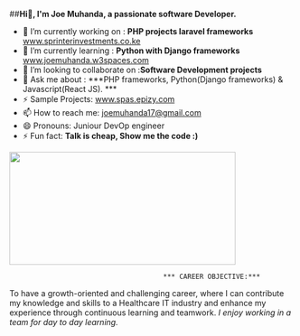   ##**Hi👋, I'm Joe Muhanda, a passionate software Developer.**
   
- 🔭 I’m currently working on  : **PHP projects laravel frameworks** www.sprinterinvestments.co.ke
- 🌱 I’m currently learning : **Python with Django frameworks**  www.joemuhanda.w3spaces.com 
- 👯 I’m looking to collaborate on :**Software Development projects**
- 💬 Ask me about : ***PHP frameworks, Python(Django frameworks) & Javascript(React JS). ***
- ⚡  Sample Projects: www.spas.epizy.com                                       
- 📫 How to reach me: joemuhanda17@gmail.com 
- 😄 Pronouns: Juniour DevOp engineer 
- ⚡ Fun fact: **Talk is cheap, Show me the code :)**
<img src="https://user-images.githubusercontent.com/88422453/206272184-7d80a158-b98c-423d-9fc3-ed8d5797e406.gif" width="400" height="200" />

                                          *** CAREER OBJECTIVE:***
To have a growth-oriented and challenging career, where I can contribute my knowledge and skills to a Healthcare IT industry and enhance my experience through continuous learning and teamwork.  *I enjoy working in a team for day to day learning.*
